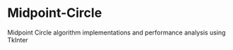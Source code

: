 # Midpoint-Circle
Midpoint Circle algorithm implementations and performance analysis using TkInter


